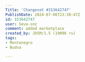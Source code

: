 ```yaml
---
Title: 'Changeset #153642747'
PublishDate: 2024-07-06T23:38:47Z
id: 153642747
user: Seva-snz
comment: added marketplace
created_by: JOSM/1.5 (19096 ru)
tags:
- Montenegro
- Budva

---
```

